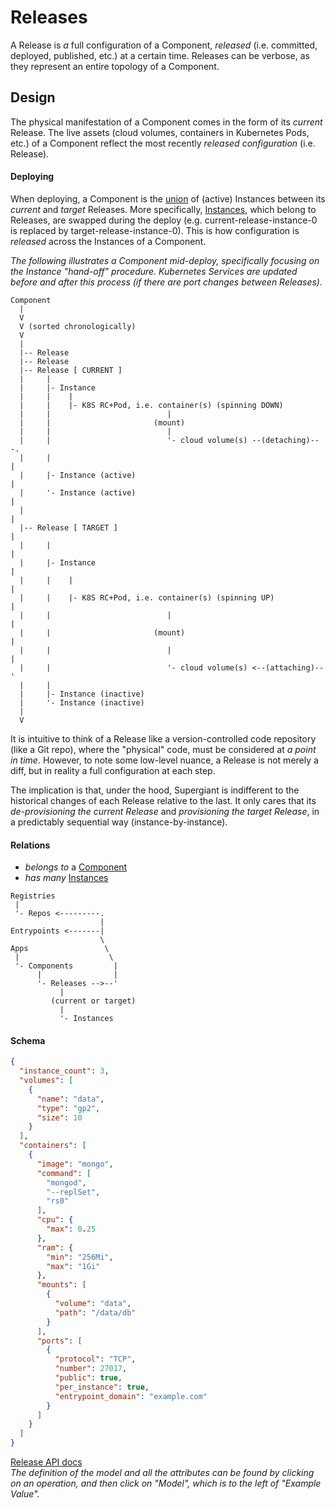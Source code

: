 # Releases

A Release is _a_ full configuration of a Component, _released_ (i.e. committed,
deployed, published, etc.) at a certain time. Releases can be verbose, as they
represent an entire topology of a Component.

## Design

The physical manifestation of a Component comes in the form of its _current_
Release. The live assets (cloud volumes, containers in Kubernetes Pods, etc.) of
a Component reflect the most recently _released configuration_ (i.e. Release).

#### Deploying

When deploying, a Component is the [union](https://en.wikipedia.org/wiki/Union_(set_theory))
of (active) Instances between its _current_ and _target_ Releases. More
specifically, [Instances](instances.md), which belong to Releases, are swapped
during the deploy (e.g. current-release-instance-0 is replaced by
target-release-instance-0). This is how configuration is _released_ across the
Instances of a Component.

_The following illustrates a Component mid-deploy, specifically focusing on the
Instance "hand-off" procedure. Kubernetes Services are updated before and after
this process (if there are port changes between Releases)._

```
Component
  |
  V
  V (sorted chronologically)
  V
  |
  |-- Release
  |-- Release
  |-- Release [ CURRENT ]
  |     |
  |     |- Instance
  |     |    |
  |     |    |- K8S RC+Pod, i.e. container(s) (spinning DOWN)
  |     |                          |
  |     |                       (mount)
  |     |                          |
  |     |                          '- cloud volume(s) --(detaching)---.
  |     |                                                             |
  |     |- Instance (active)                                          |
  |     '- Instance (active)                                          |
  |                                                                   |
  |-- Release [ TARGET ]                                              |
  |     |                                                             |
  |     |- Instance                                                   |
  |     |    |                                                        |
  |     |    |- K8S RC+Pod, i.e. container(s) (spinning UP)           |
  |     |                          |                                  |
  |     |                       (mount)                               |
  |     |                          |                                  |
  |     |                          '- cloud volume(s) <--(attaching)--'
  |     |
  |     |- Instance (inactive)
  |     '- Instance (inactive)
  |
  V
```

It is intuitive to think of a Release like a version-controlled code repository
(like a Git repo), where the "physical" code, must be considered at _a point in
time_. However, to note some low-level nuance, a Release is not merely a diff,
but in reality a full configuration at each step.

The implication is that, under the hood, Supergiant is indifferent to the
historical changes of each Release relative to the last. It only cares that its
_de-provisioning the current Release_ and _provisioning the target Release_, in
a predictably sequential way (instance-by-instance).

#### Relations

- _belongs to_ a [Component](components.md)
- _has many_ [Instances](instances.md)

```
Registries
 |
 '- Repos <---------.
                    |
Entrypoints <-------|
                    \
Apps                 \
 |                    \
 '- Components         |
      |                |
      '- Releases -->--'
           |
         (current or target)
           |
           '- Instances
```

#### Schema

```json
{
  "instance_count": 3,
  "volumes": [
    {
      "name": "data",
      "type": "gp2",
      "size": 10
    }
  ],
  "containers": [
    {
      "image": "mongo",
      "command": [
        "mongod",
        "--replSet",
        "rs0"
      ],
      "cpu": {
        "max": 0.25
      },
      "ram": {
        "min": "256Mi",
        "max": "1Gi"
      },
      "mounts": [
        {
          "volume": "data",
          "path": "/data/db"
        }
      ],
      "ports": [
        {
          "protocol": "TCP",
          "number": 27017,
          "public": true,
          "per_instance": true,
          "entrypoint_domain": "example.com"
        }
      ]
    }
  ]
}
```

[Release API docs](http://supergiant-batman-364753107.us-east-1.elb.amazonaws.com:31590/docs/#/Releases)
<br>
_The definition of the model and all the attributes can be found by clicking on
an operation, and then click on "Model", which is to the left of "Example Value"._

